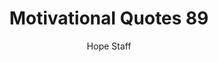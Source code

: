 ---
image: /assets/img/mq/mq_89_goethe.png
title: Motivational Quotes 89
categories:
  - Motivational Quotes
author: Hope Staff
notes: Motivational Quotes 89
embed: >-
  EMBED_GOES_HERE
transcript: >-
  SOME LINES OF TEXT START HERE
---
